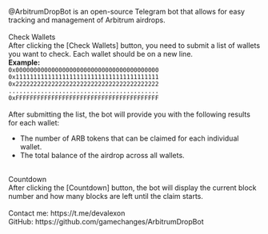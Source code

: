 @ArbitrumDropBot is an open-source Telegram bot that allows for easy tracking and management of Arbitrum airdrops.<br>
<br>
Check Wallets<br>
After clicking the [Check Wallets] button, you need to submit a list of wallets you want to check. Each wallet should be on a new line.<br>
**Example:**<br>
``0x0000000000000000000000000000000000000000``<br>
``0x1111111111111111111111111111111111111111``<br>
``0x2222222222222222222222222222222222222222``<br>
``..........................................``<br>
``0xFFFFFFFFFFFFFFFFFFFFFFFFFFFFFFFFFFFFFFFF``<br>
<br>
After submitting the list, the bot will provide you with the following results for each wallet:<br>
-  The number of ARB tokens that can be claimed for each individual wallet.<br>
-  The total balance of the airdrop across all wallets.<br>
<br>
Countdown<br>
After clicking the [Countdown] button, the bot will display the current block number and how many blocks are left until the claim starts.<br>
<br>
Contact me: https://t.me/devalexon<br>
GitHub: https://github.com/gamechanges/ArbitrumDropBot
